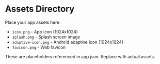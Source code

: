 # Assets Directory

Place your app assets here:

- `icon.png` - App icon (1024x1024)
- `splash.png` - Splash screen image
- `adaptive-icon.png` - Android adaptive icon (1024x1024)
- `favicon.png` - Web favicon

These are placeholders referenced in app.json. Replace with actual assets.
